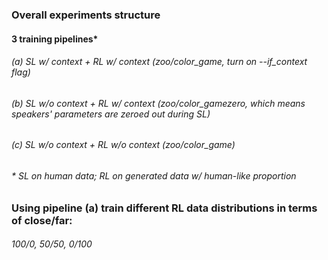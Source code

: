 ### Overall experiments structure
#### 3 training pipelines* 
###### (a) SL w/ context   + RL w/ context (zoo/color_game, turn on --if_context flag)
###### (b) SL w/o context + RL w/ context (zoo/color_gamezero, which means speakers' parameters are zeroed out during SL)
###### (c) SL w/o context + RL w/o context (zoo/color_game)
###### * SL on human data; RL on generated data w/ human-like proportion

### Using pipeline (a) train different RL data distributions in terms of close/far: 
###### 100/0, 50/50, 0/100
